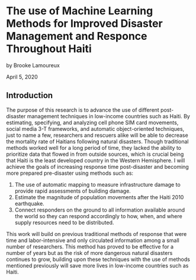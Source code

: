 # The use of Machine Learning Methods for Improved Disaster Management and Responce Throughout Haiti
by Brooke Lamoureux

April 5, 2020

## Introduction

The purpose of this research is to advance the use of different post-disaster management techniques in low-income countries such as Haiti. By estimating, specifying, and analyzing cell phone SIM card movements, social media 3-T frameworks, and automatic object-oriented techniques, just to name a few, researchers and rescuers alike will be able to decrease the mortality rate of Haitians following natural disasters. Though traditional methods worked well for a long period of time, they lacked the ability to prioritize data that flowed in from outside sources, which is crucial being that Haiti is the least developed country in the Western Hemisphere. I will achieve the goals of increasing response time post-disaster and becoming more prepared pre-disaster using methods such as:
  1. The use of automatic mapping to measure infrastructure damage to provide rapid assessments of building damage. 
  2. Estimate the magnitude of population movements after the Haiti 2010 earthquake.
  3. Connect responders on the ground to all information available around the world so they can respond accordingly to how,     when, and where supply resources need to be distributed. 

This work will build on previous traditional methods of response that were time and labor-intensive and only circulated information among a small number of researchers. This method has proved to be effective for a number of years but as the risk of more dangerous natural disasters continues to grow, building upon these techniques with the use of methods mentioned previously will save more lives in low-income countries such as Haiti. 
